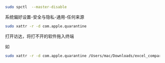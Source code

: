 ```bash
sudo spctl  --master-disable
```

系统偏好设置-安全与隐私-通用-任何来源

```bash
sudo xattr -r -d com.apple.quarantine 
```

打开访达，将打不开的软件拖入终端

如

```bash
sudo xattr -r -d com.apple.quarantine /Users/mac/Downloads/excel_compare\ 4.app
```